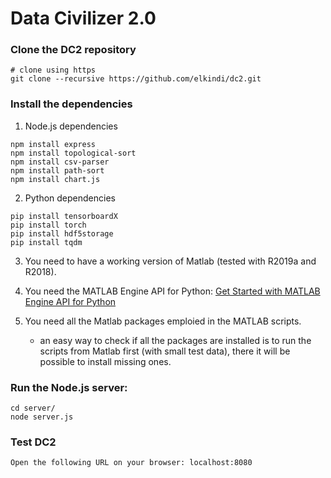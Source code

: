 # Data Civilizer 2.0

### Clone the DC2 repository
```
# clone using https
git clone --recursive https://github.com/elkindi/dc2.git
```
    

### Install the dependencies

1. Node.js dependencies
```
npm install express
npm install topological-sort
npm install csv-parser
npm install path-sort
npm install chart.js
```

2. Python dependencies
```
pip install tensorboardX
pip install torch
pip install hdf5storage
pip install tqdm
```

3. You need to have a working version of Matlab (tested with R2019a and R2018).

4. You need the MATLAB Engine API for Python: [Get Started with MATLAB Engine API for Python](https://www.mathworks.com/help/matlab/matlab-engine-for-python.html?s_tid=CRUX_lftnav)

5. You need all the Matlab packages emploied in the MATLAB scripts.
	- an easy way to check if all the packages are installed is to run the scripts from Matlab first (with small test data), there it will be possible to install missing ones.

### Run the Node.js server:
```
cd server/
node server.js
```

### Test DC2
```
Open the following URL on your browser: localhost:8080
```
